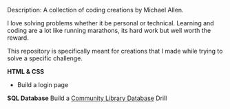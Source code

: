 Description: A collection of coding creations by Michael Allen. 

I love solving problems whether it be personal or technical. Learning and coding are a lot like running marathons, its hard work but well worth the reward.

This repository is specifically meant for creations that I made while trying to solve a specific challenge.

<strong>HTML & CSS</strong>
<ul>
<li>Build a login page</li>
</ul>

<strong>SQL Database</strong>
Build a [Community Library Database](SQL/readme.md) Drill

